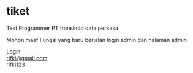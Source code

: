 # tiket
Test Programmer PT transindo data perkasa

Mohon maaf Fungsi yang baru berjalan login admin dan halaman admin



Login <br>
rifki@gmail.com <br>
rifki123
